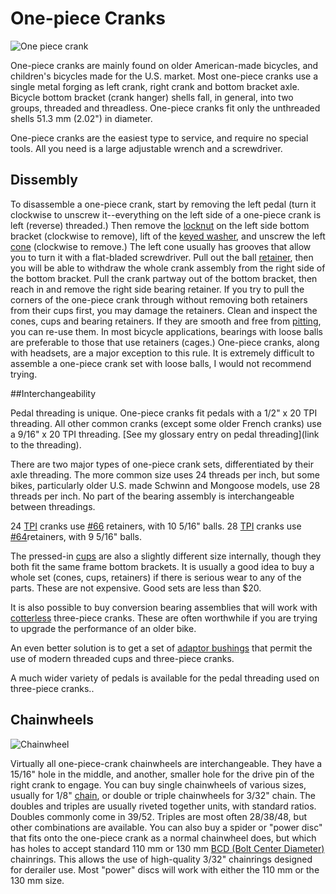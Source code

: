 # One-piece Cranks

![One piece crank](/img/bottombracket2-opc.jpg)

One-piece cranks are mainly found on older American-made bicycles, and children's bicycles made for the U.S. market. Most one-piece cranks use a single metal forging as left crank, right crank and bottom bracket axle.
Bicycle bottom bracket (crank hanger) shells fall, in general, into two groups, threaded and threadless. One-piece cranks fit only the unthreaded shells 51.3 mm (2.02") in diameter.

One-piece cranks are the easiest type to service, and require no special tools. All you need is a large adjustable wrench and a screwdriver.

## Dissembly 

To disassemble a one-piece crank, start by removing the left pedal (turn it clockwise to unscrew it--everything on the left side of a one-piece crank is left (reverse) threaded.) Then remove the [locknut](waiting) on the left side bottom bracket (clockwise to remove), lift of the [keyed washer](waiting), and unscrew the left [cone](waiting) (clockwise to remove.) The left cone usually has grooves that allow you to turn it with a flat-bladed screwdriver. Pull out the ball [retainer](waiting), then you will be able to withdraw the whole crank assembly from the right side of the bottom bracket. Pull the crank partway out of the bottom bracket, then reach in and remove the right side bearing retainer. If you try to pull the corners of the one-piece crank through without removing both retainers from their cups first, you may damage the retainers.
Clean and inspect the cones, cups and bearing retainers. If they are smooth and free from [pitting](waiting), you can re-use them. In most bicycle applications, bearings with loose balls are preferable to those that use retainers (cages.) One-piece cranks, along with headsets, are a major exception to this rule. It is extremely difficult to assemble a one-piece crank set with loose balls, I would not recommend trying.

##Interchangeability

Pedal threading is unique. One-piece cranks fit pedals with a 1/2" x 20 TPI threading. All other common cranks (except some older French cranks) use a 9/16" x 20 TPI threading. [See my glossary entry on pedal threading](link to the threading).

There are two major types of one-piece crank sets, differentiated by their axle threading. The more common size uses 24 threads per inch, but some bikes, particularly older U.S. made Schwinn and Mongoose models, use 28 threads per inch. No part of the bearing assembly is interchangeable between threadings.

24 [TPI](waiting) cranks use [#66](waiting) retainers, with 10 5/16" balls.
28 [TPI](waiting) cranks use [#64](waiting)retainers, with 9 5/16" balls.

The pressed-in [cups](waiting) are also a slightly different size internally, though they both fit the same frame bottom brackets. It is usually a good idea to buy a whole set (cones, cups, retainers) if there is serious wear to any of the parts. These are not expensive. Good sets are less than $20.

It is also possible to buy conversion bearing assemblies that will work with [cotterless](waiting) three-piece cranks. These are often worthwhile if you are trying to upgrade the performance of an older bike.

An even better solution is to get a set of [adaptor bushings](waiting) that permit the use of modern threaded cups and three-piece cranks.

A much wider variety of pedals is available for the pedal threading used on three-piece cranks..

## Chainwheels

![Chainwheel](/img/opc-chainwheel.jpg)

Virtually all one-piece-crank chainwheels are interchangeable. They have a 15/16" hole in the middle, and another, smaller hole for the drive pin of the right crank to engage. You can buy single chainwheels of various sizes, usually for 1/8" [chain](waiting), or double or triple chainwheels for 3/32" chain. The doubles and triples are usually riveted together units, with standard ratios. Doubles commonly come in 39/52. Triples are most often 28/38/48, but other combinations are available.
You can also buy a spider or "power disc" that fits onto the one-piece crank as a normal chainwheel does, but which has holes to accept standard 110 mm or 130 mm [BCD (Bolt Center Diameter)](waiting) chainrings. This allows the use of high-quality 3/32" chainrings designed for derailer use. Most "power" discs will work with either the 110 mm or the 130 mm size.